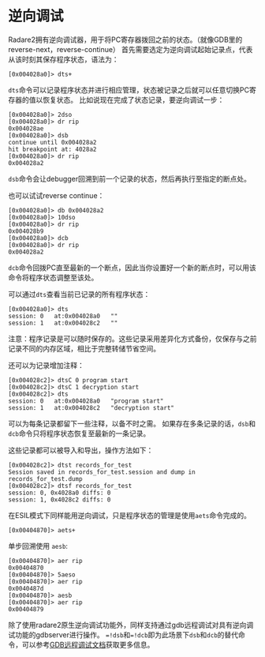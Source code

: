 # 逆向调试

Radare2拥有逆向调试器，用于将PC寄存器拨回之前的状态。（就像GDB里的reverse-next，reverse-continue）
首先需要选定为逆向调试起始记录点，代表从该时刻其保存程序状态，语法为：

```
[0x004028a0]> dts+
```

`dts`命令可以记录程序状态并进行相应管理，状态被记录之后就可以任意切换PC寄存器的值以恢复状态。
比如说现在完成了状态记录，要逆向调试一步：

```
[0x004028a0]> 2dso
[0x004028a0]> dr rip
0x004028ae
[0x004028a0]> dsb
continue until 0x004028a2
hit breakpoint at: 4028a2
[0x004028a0]> dr rip
0x004028a2
```

`dsb`命令会让debugger回溯到前一个记录的状态，然后再执行至指定的断点处。

也可以试试reverse continue：

```
[0x004028a0]> db 0x004028a2
[0x004028a0]> 10dso
[0x004028a0]> dr rip
0x004028b9
[0x004028a0]> dcb
[0x004028a0]> dr rip
0x004028a2
```

`dcb`命令回拨PC直至最新的一个断点，因此当你设置好一个新的断点时，可以用该命令将程序状态调整至该处。

可以通过`dts`查看当前已记录的所有程序状态：

```
[0x004028a0]> dts
session: 0   at:0x004028a0   ""
session: 1   at:0x004028c2   ""
```

注意：程序记录是可以随时保存的。这些记录采用差异化方式备份，仅保存与之前记录不同的内存区域，相比于完整转储节省空间。

还可以为记录增加注释：

```
[0x004028c2]> dtsC 0 program start
[0x004028c2]> dtsC 1 decryption start
[0x004028c2]> dts
session: 0   at:0x004028a0   "program start"
session: 1   at:0x004028c2   "decryption start"
```

可以为每条记录都留下一些注释，以备不时之需。
如果存在多条记录的话，`dsb`和`dcb`命令只将程序状态恢复至最新的一条记录。

这些记录都可以被导入和导出，操作方法如下：

```
[0x004028c2]> dtst records_for_test
Session saved in records_for_test.session and dump in records_for_test.dump
[0x004028c2]> dtsf records_for_test
session: 0, 0x4028a0 diffs: 0
session: 1, 0x4028c2 diffs: 0
```

在ESIL模式下同样能用逆向调试，只是程序状态的管理是使用`aets`命令完成的。

```
[0x00404870]> aets+
```

单步回溯使用 `aesb`:

```
[0x00404870]> aer rip
0x00404870
[0x00404870]> 5aeso
[0x00404870]> aer rip
0x0040487d
[0x00404870]> aesb
[0x00404870]> aer rip
0x00404879
```

除了使用radare2原生逆向调试功能外，同样支持通过gdb远程调试对具有逆向调试功能的gdbserver进行操作。
`=!dsb`和`=!dcb`即为此场景下`dsb`和`dcb`的替代命令，可以参考[GDB远程调试文档](remote_gdb.md)获取更多信息。
